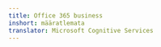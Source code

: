 ```yaml
---
title: Office 365 business
inshort: määratlemata
translator: Microsoft Cognitive Services
---
```




